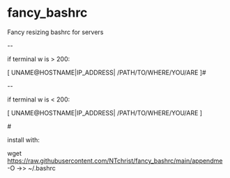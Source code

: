 # fancy_bashrc
Fancy resizing bashrc for servers

--

if terminal w is > 200:

[ UNAME@HOSTNAME|IP_ADDRESS| /PATH/TO/WHERE/YOU/ARE ]#

--

if terminal w is < 200: 

[ UNAME@HOSTNAME|IP_ADDRESS| /PATH/TO/WHERE/YOU/ARE ]

\#

install with:

wget https://raw.githubusercontent.com/NTchrist/fancy_bashrc/main/appendme -O ->> ~/.bashrc
